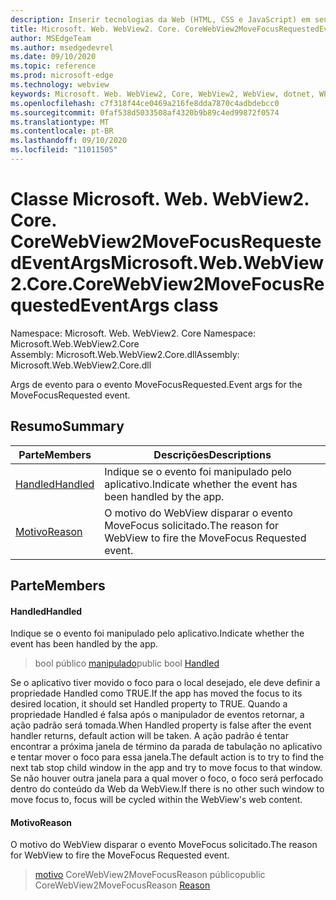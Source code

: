```yaml
---
description: Inserir tecnologias da Web (HTML, CSS e JavaScript) em seus aplicativos nativos com o controle WebView2 do Microsoft Edge
title: Microsoft. Web. WebView2. Core. CoreWebView2MoveFocusRequestedEventArgs
author: MSEdgeTeam
ms.author: msedgedevrel
ms.date: 09/10/2020
ms.topic: reference
ms.prod: microsoft-edge
ms.technology: webview
keywords: Microsoft. Web. WebView2, Core, WebView2, WebView, dotnet, WPF, WinForms, app, Edge, CoreWebView2, CoreWebView2Controller, controle do navegador, Edge HTML, Microsoft. Web. WebView2. Core. CoreWebView2MoveFocusRequestedEventArgs
ms.openlocfilehash: c7f318f44ce0469a216fe8dda7870c4adbdebcc0
ms.sourcegitcommit: 0faf538d5033508af4320b9b89c4ed99872f0574
ms.translationtype: MT
ms.contentlocale: pt-BR
ms.lasthandoff: 09/10/2020
ms.locfileid: "11011505"
---
```

# <span data-ttu-id="856b7-104">Classe Microsoft. Web. WebView2. Core. CoreWebView2MoveFocusRequestedEventArgs</span><span class="sxs-lookup"><span data-stu-id="856b7-104">Microsoft.Web.WebView2.Core.CoreWebView2MoveFocusRequestedEventArgs class</span></span> 

<span data-ttu-id="856b7-105">Namespace: Microsoft. Web. WebView2. Core </span><span class="sxs-lookup"><span data-stu-id="856b7-105">Namespace: Microsoft.Web.WebView2.Core</span></span>\
<span data-ttu-id="856b7-106">Assembly: Microsoft.Web.WebView2.Core.dll</span><span class="sxs-lookup"><span data-stu-id="856b7-106">Assembly: Microsoft.Web.WebView2.Core.dll</span></span>

<span data-ttu-id="856b7-107">Args de evento para o evento MoveFocusRequested.</span><span class="sxs-lookup"><span data-stu-id="856b7-107">Event args for the MoveFocusRequested event.</span></span>

## <span data-ttu-id="856b7-108">Resumo</span><span class="sxs-lookup"><span data-stu-id="856b7-108">Summary</span></span>

 <span data-ttu-id="856b7-109">Parte</span><span class="sxs-lookup"><span data-stu-id="856b7-109">Members</span></span>                        | <span data-ttu-id="856b7-110">Descrições</span><span class="sxs-lookup"><span data-stu-id="856b7-110">Descriptions</span></span>
--------------------------------|---------------------------------------------
[<span data-ttu-id="856b7-111">Handled</span><span class="sxs-lookup"><span data-stu-id="856b7-111">Handled</span></span>](#handled) | <span data-ttu-id="856b7-112">Indique se o evento foi manipulado pelo aplicativo.</span><span class="sxs-lookup"><span data-stu-id="856b7-112">Indicate whether the event has been handled by the app.</span></span>
[<span data-ttu-id="856b7-113">Motivo</span><span class="sxs-lookup"><span data-stu-id="856b7-113">Reason</span></span>](#reason) | <span data-ttu-id="856b7-114">O motivo do WebView disparar o evento MoveFocus solicitado.</span><span class="sxs-lookup"><span data-stu-id="856b7-114">The reason for WebView to fire the MoveFocus Requested event.</span></span>

## <span data-ttu-id="856b7-115">Parte</span><span class="sxs-lookup"><span data-stu-id="856b7-115">Members</span></span>

#### <span data-ttu-id="856b7-116">Handled</span><span class="sxs-lookup"><span data-stu-id="856b7-116">Handled</span></span> 

<span data-ttu-id="856b7-117">Indique se o evento foi manipulado pelo aplicativo.</span><span class="sxs-lookup"><span data-stu-id="856b7-117">Indicate whether the event has been handled by the app.</span></span>

> <span data-ttu-id="856b7-118">bool público [manipulado](#handled)</span><span class="sxs-lookup"><span data-stu-id="856b7-118">public bool [Handled](#handled)</span></span>

<span data-ttu-id="856b7-119">Se o aplicativo tiver movido o foco para o local desejado, ele deve definir a propriedade Handled como TRUE.</span><span class="sxs-lookup"><span data-stu-id="856b7-119">If the app has moved the focus to its desired location, it should set Handled property to TRUE.</span></span> <span data-ttu-id="856b7-120">Quando a propriedade Handled é falsa após o manipulador de eventos retornar, a ação padrão será tomada.</span><span class="sxs-lookup"><span data-stu-id="856b7-120">When Handled property is false after the event handler returns, default action will be taken.</span></span> <span data-ttu-id="856b7-121">A ação padrão é tentar encontrar a próxima janela de término da parada de tabulação no aplicativo e tentar mover o foco para essa janela.</span><span class="sxs-lookup"><span data-stu-id="856b7-121">The default action is to try to find the next tab stop child window in the app and try to move focus to that window.</span></span> <span data-ttu-id="856b7-122">Se não houver outra janela para a qual mover o foco, o foco será perfocado dentro do conteúdo da Web da WebView.</span><span class="sxs-lookup"><span data-stu-id="856b7-122">If there is no other such window to move focus to, focus will be cycled within the WebView's web content.</span></span>

#### <span data-ttu-id="856b7-123">Motivo</span><span class="sxs-lookup"><span data-stu-id="856b7-123">Reason</span></span> 

<span data-ttu-id="856b7-124">O motivo do WebView disparar o evento MoveFocus solicitado.</span><span class="sxs-lookup"><span data-stu-id="856b7-124">The reason for WebView to fire the MoveFocus Requested event.</span></span>

> <span data-ttu-id="856b7-125">[motivo](#reason) CoreWebView2MoveFocusReason público</span><span class="sxs-lookup"><span data-stu-id="856b7-125">public CoreWebView2MoveFocusReason [Reason](#reason)</span></span>

